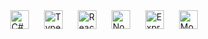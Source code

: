 <div dir="auto" style="
    width: 100%;
    display: flex;
    align-items: center;
    justify-content: center;
    gap: 1.5rem;
">
<a href="https://docs.microsoft.com/en-us/dotnet/csharp/" rel="nofollow">
<img src="https://raw.githubusercontent.com/danielcranney/readme-generator/main/public/icons/skills/csharp-colored.svg" width="30" height="30" alt="C#" style="max-width: 100%;"></a>
<a href="https://www.typescriptlang.org/" rel="nofollow">
<img src="https://raw.githubusercontent.com/danielcranney/readme-generator/main/public/icons/skills/typescript-colored.svg" width="30" height="30" alt="TypeScript" style="max-width: 100%;"></a>
<a href="https://reactjs.org/" rel="nofollow">
<img src="https://raw.githubusercontent.com/danielcranney/readme-generator/main/public/icons/skills/react-colored.svg" width="30" height="30" alt="React" style="max-width: 100%;"></a>
<a href="https://nodejs.org/en/" rel="nofollow">
<img src="https://raw.githubusercontent.com/danielcranney/readme-generator/main/public/icons/skills/nodejs-colored.svg" width="30" height="30" alt="NodeJS" style="max-width: 100%;"></a>
<a href="https://expressjs.com/" rel="nofollow">
<img src="https://raw.githubusercontent.com/danielcranney/readme-generator/main/public/icons/skills/express-colored.svg" width="30" height="30" alt="Express" style="max-width: 100%;"></a>
<a href="https://www.mongodb.com/" rel="nofollow">
<img src="https://raw.githubusercontent.com/danielcranney/readme-generator/main/public/icons/skills/mongodb-colored.svg" width="30" height="30" alt="MongoDB" style="max-width: 100%;"></a>
</div>
